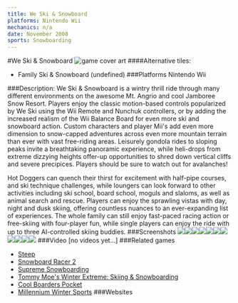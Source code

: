 ```yaml
---
title: We Ski & Snowboard
platforms: Nintendo Wii
mechanics: n/a
date: November 2008
sports: Snowboarding
---
```

#We Ski & Snowboard
![game cover art](//images.igdb.com/igdb/image/upload/t_cover_big/clduvvnpqvue4qsrccoz.jpg "Logo Title Text 1")
####Alternative tiles:
* Family Ski & Snowboard (undefined)
###Platforms
Nintendo Wii

###Description:
We Ski & Snowboard is a wintry thrill ride through many different environments on the awesome Mt. Angrio and cool Jamboree Snow Resort. Players enjoy the classic motion-based controls popularized by We Ski using the Wii Remote and Nunchuk controllers, or by adding the increased realism of the Wii Balance Board for even more ski and snowboard action. Custom characters and player Mii's add even more dimension to snow-capped adventures across even more mountain terrain than ever with vast free-riding areas. Leisurely gondola rides to sloping peaks invite a breathtaking panoramic experience, while heli-drops from extreme dizzying heights offer-up opportunities to shred down vertical cliffs and severe precipices. Players should be sure to watch out for avalanches! 
 
 
 
Hot Doggers can quench their thirst for excitement with half-pipe courses, and ski technique challenges, while loungers can look forward to other activities including ski school, board school, moguls and slaloms, as well as animal search and rescue. Players can enjoy the sprawling vistas with day, night and dusk skiing, offering countless nuances to an ever-expanding list of experiences. The whole family can still enjoy fast-paced racing action or free-skiing with four-player fun, while single players can enjoy the ride with up to three AI-controlled skiing buddies.
###Screenshots
<a target="_blank" href="//images.igdb.com/igdb/image/upload/t_cover_big/pp1pm3eet8klg2qzzbo0.jpg"><img src="//images.igdb.com/igdb/image/upload/t_thumb/pp1pm3eet8klg2qzzbo0.jpg"/></a><a target="_blank" href="//images.igdb.com/igdb/image/upload/t_cover_big/o92mmtgawu2uzf5mfxze.jpg"><img src="//images.igdb.com/igdb/image/upload/t_thumb/o92mmtgawu2uzf5mfxze.jpg"/></a><a target="_blank" href="//images.igdb.com/igdb/image/upload/t_cover_big/uuntywkixyokf4p8pf05.jpg"><img src="//images.igdb.com/igdb/image/upload/t_thumb/uuntywkixyokf4p8pf05.jpg"/></a><a target="_blank" href="//images.igdb.com/igdb/image/upload/t_cover_big/bt8k7nuukiamaoow7bhz.jpg"><img src="//images.igdb.com/igdb/image/upload/t_thumb/bt8k7nuukiamaoow7bhz.jpg"/></a><a target="_blank" href="//images.igdb.com/igdb/image/upload/t_cover_big/axlj8eekflto0egmhviz.jpg"><img src="//images.igdb.com/igdb/image/upload/t_thumb/axlj8eekflto0egmhviz.jpg"/></a><a target="_blank" href="//images.igdb.com/igdb/image/upload/t_cover_big/jq0u0dgoqpkkvcvpeaci.jpg"><img src="//images.igdb.com/igdb/image/upload/t_thumb/jq0u0dgoqpkkvcvpeaci.jpg"/></a><a target="_blank" href="//images.igdb.com/igdb/image/upload/t_cover_big/qgvj1hobdyklb4yfnl8j.jpg"><img src="//images.igdb.com/igdb/image/upload/t_thumb/qgvj1hobdyklb4yfnl8j.jpg"/></a><a target="_blank" href="//images.igdb.com/igdb/image/upload/t_cover_big/cb2xzhfz6ayz8wdeaisp.jpg"><img src="//images.igdb.com/igdb/image/upload/t_thumb/cb2xzhfz6ayz8wdeaisp.jpg"/></a><a target="_blank" href="//images.igdb.com/igdb/image/upload/t_cover_big/jaoqdfxapr0ilxxa29gu.jpg"><img src="//images.igdb.com/igdb/image/upload/t_thumb/jaoqdfxapr0ilxxa29gu.jpg"/></a><a target="_blank" href="//images.igdb.com/igdb/image/upload/t_cover_big/enagjhpfk5vaamftx5fl.jpg"><img src="//images.igdb.com/igdb/image/upload/t_thumb/enagjhpfk5vaamftx5fl.jpg"/></a><a target="_blank" href="//images.igdb.com/igdb/image/upload/t_cover_big/sv2twpziwtsqxgvhract.jpg"><img src="//images.igdb.com/igdb/image/upload/t_thumb/sv2twpziwtsqxgvhract.jpg"/></a>
###Video
[no videos yet...]
###Related games
* [Steep](/games/steep-19554/)
* [Snowboard Racer 2](/games/snowboard-racer-2-70560/)
* [Supreme Snowboarding](/games/supreme-snowboarding-9277/)
* [Tommy Moe's Winter Extreme: Skiing & Snowboarding](/games/tommy-moes-winter-extreme-skiing-and-snowboarding-42429/)
* [Cool Boarders Pocket](/games/cool-boarders-pocket-26133/)
* [Millennium Winter Sports](/games/millennium-winter-sports-49962/)
###Websites

